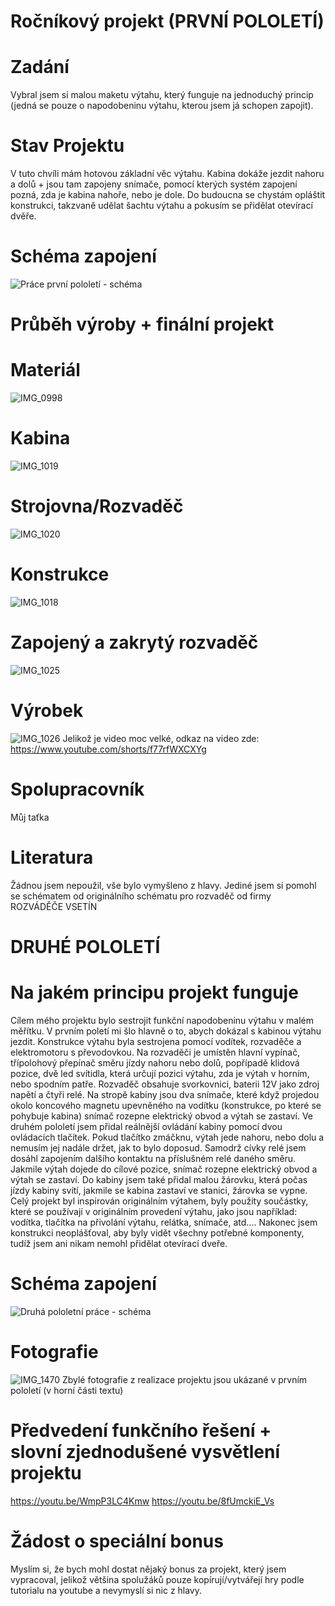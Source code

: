 # Ročníkový projekt (PRVNÍ POLOLETÍ)

# Zadání
Vybral jsem si malou maketu výtahu, který funguje na jednoduchý princip (jedná se pouze o napodobeninu výtahu, kterou jsem já schopen zapojit).

# Stav Projektu
V tuto chvíli mám hotovou základní věc výtahu. Kabina dokáže jezdit nahoru a dolů + jsou tam zapojeny snímače, pomocí kterých systém zapojení pozná, zda je kabina nahoře, nebo je dole. 
Do budoucna se chystám opláštit konstrukci, takzvaně udělat šachtu výtahu a pokusím se přidělat otevírací dvěře.

# Schéma zapojení
![Práce první pololetí - schéma](https://github.com/PekarT/PC/assets/154253404/b93b0a5e-d3d5-4608-94a2-6f0dd534d9fe)

# Průběh výroby + finální projekt

# Materiál
![IMG_0998](https://github.com/PekarT/PC/assets/154253404/785ff402-c611-4e5f-925d-7f407bdceeed)

# Kabina
![IMG_1019](https://github.com/PekarT/PC/assets/154253404/8b32d6c0-a332-46ac-a8f6-187a64b97f42)

# Strojovna/Rozvaděč
![IMG_1020](https://github.com/PekarT/PC/assets/154253404/a5a66b24-6226-4564-943f-700a483e7dcb)

# Konstrukce
![IMG_1018](https://github.com/PekarT/PC/assets/154253404/17c19782-fcc7-4e36-b530-1c99598f5114)

# Zapojený a zakrytý rozvaděč
![IMG_1025](https://github.com/PekarT/PC/assets/154253404/5a19a648-055f-4ece-8770-3166bbb7897c)

# Výrobek
![IMG_1026](https://github.com/PekarT/PC/assets/154253404/52f46a69-a8a2-4048-9ac3-8e6fe3409727)
Jelikož je video moc velké, odkaz na video zde: https://www.youtube.com/shorts/f77rfWXCXYg

# Spolupracovník
Můj taťka

# Literatura
Žádnou jsem nepoužil, vše bylo vymyšleno z hlavy. Jediné jsem si pomohl se schématem od originálního schématu pro rozvaděč od firmy ROZVÁDĚČE VSETÍN

# DRUHÉ POLOLETÍ
# Na jakém principu projekt funguje
Cílem mého projektu bylo sestrojit funkční napodobeninu výtahu v malém měřítku. V prvním poletí mi šlo hlavně o to, abych dokázal s kabinou výtahu jezdit. Konstrukce výtahu byla sestrojena pomocí vodítek, rozvaděče a elektromotoru s převodovkou. Na rozvaděči je umístěn hlavní vypínač, třípolohový přepínač směru jízdy nahoru nebo dolů, popřípadě klidová pozice, dvě led svítidla, která určují pozici výtahu, zda je výtah v horním, nebo spodním patře. Rozvaděč obsahuje svorkovnici, baterii 12V jako zdroj napětí a čtyři relé. Na stropě kabiny jsou dva snímače, které když projedou okolo koncového magnetu upevněného na vodítku (konstrukce, po které se pohybuje kabina) snímač rozepne elektrický obvod a výtah se zastaví.
Ve druhém pololetí jsem přidal reálnější ovládání kabiny pomocí dvou ovládacích tlačítek. Pokud tlačítko zmáčknu, výtah jede nahoru, nebo dolu a nemusím jej nadále držet, jak to bylo doposud. Samodrž cívky relé jsem dosáhl zapojením dalšího kontaktu na příslušném relé daného směru. Jakmile výtah dojede do cílové pozice, snímač rozepne elektrický obvod a výtah se zastaví. Do kabiny jsem také přidal malou žárovku, která počas jízdy kabiny svítí, jakmile se kabina zastaví ve stanici, žárovka se vypne. Celý projekt byl inspirován originálním výtahem, byly použity součástky, které se používají v originálním provedení výtahu, jako jsou například: vodítka, tlačítka na přivolání výtahu, relátka, snímače, atd....
Nakonec jsem konstrukci neoplášťoval, aby byly vidět všechny potřebné komponenty, tudíž jsem ani nikam nemohl přidělat otevírací dveře.

# Schéma zapojení
![Druhá pololetní práce - schéma](https://github.com/PekarT/PC/assets/154253404/61160870-1418-42ce-9bc5-ea2b52dc9f63)

# Fotografie
![IMG_1470](https://github.com/PekarT/PC/assets/154253404/6dc973f9-ef3f-4802-9bda-c37ea4e33757)
Zbylé fotografie z realizace projektu jsou ukázané v prvním pololetí (v horní části textu)

# Předvedení funkčního řešení + slovní zjednodušené vysvětlení projektu
https://youtu.be/WmpP3LC4Kmw
https://youtu.be/8fUmckiE_Vs

# Žádost o speciální bonus
Myslím si, že bych mohl dostat nějaký bonus za projekt, který jsem vypracoval, jelikož většina spolužáků pouze kopírují/vytvářejí hry podle tutorialu na youtube a nevymyslí si nic z hlavy.
